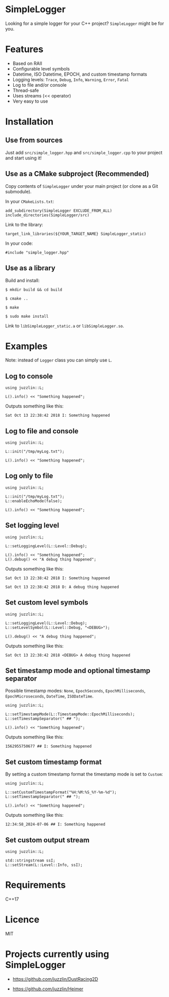 SimpleLogger
============

Looking for a simple logger for your C++ project? `SimpleLogger` might be for you.

# Features

* Based on RAII
* Configurable level symbols
* Datetime, ISO Datetime, EPOCH, and custom timestamp formats
* Logging levels: `Trace`, `Debug`, `Info`, `Warning`, `Error`, `Fatal`
* Log to file and/or console
* Thread-safe
* Uses streams (<< operator)
* Very easy to use

# Installation

## Use from sources

Just add `src/simple_logger.hpp` and `src/simple_logger.cpp` to your project and start using it!

## Use as a CMake subproject (Recommended)

Copy contents of `SimpleLogger` under your main project (or clone as a Git submodule).

In your `CMakeLists.txt`:

```
add_subdirectory(SimpleLogger EXCLUDE_FROM_ALL)
include_directories(SimpleLogger/src)
```

Link to the library:

```
target_link_libraries(${YOUR_TARGET_NAME} SimpleLogger_static)
```

In your code:

```
#include "simple_logger.hpp"
```

## Use as a library

Build and install:

`$ mkdir build && cd build`

`$ cmake ..`

`$ make`

`$ sudo make install`

Link to `libSimpleLogger_static.a` or `libSimpleLogger.so`.

# Examples

Note: instead of `Logger` class you can simply use `L`.

## Log to console

```
using juzzlin::L;

L().info() << "Something happened";
```

Outputs something like this:

`Sat Oct 13 22:38:42 2018 I: Something happened`

## Log to file and console

```
using juzzlin::L;

L::init("/tmp/myLog.txt");

L().info() << "Something happened";
```

## Log only to file

```
using juzzlin::L;

L::init("/tmp/myLog.txt");
L::enableEchoMode(false);

L().info() << "Something happened";
```

## Set logging level

```
using juzzlin::L;

L::setLoggingLevel(L::Level::Debug);

L().info() << "Something happened";
L().debug() << "A debug thing happened";
```

Outputs something like this:

`Sat Oct 13 22:38:42 2018 I: Something happened`

`Sat Oct 13 22:38:42 2018 D: A debug thing happened`

## Set custom level symbols

```
using juzzlin::L;

L::setLoggingLevel(L::Level::Debug);
L::setLevelSymbol(L::Level::Debug, "<DEBUG>");

L().debug() << "A debug thing happened";
```

Outputs something like this:

`Sat Oct 13 22:38:42 2018 <DEBUG> A debug thing happened`

## Set timestamp mode and optional timestamp separator

Possible timestamp modes: `None`, `EpochSeconds`, `EpochMilliseconds`, `EpochMicroseconds`, `DateTime`, `ISODateTime`.

```
using juzzlin::L;

L::setTimestampMode(L::TimestampMode::EpochMilliseconds);
L::setTimestampSeparator(" ## ");

L().info() << "Something happened";
```

Outputs something like this:

`1562955750677 ## I: Something happened`

## Set custom timestamp format

By setting a custom timestamp format the timestamp mode is set to `Custom`:

```
using juzzlin::L;

L::setCustomTimestampFormat("%H:%M:%S_%Y-%m-%d");
L::setTimestampSeparator(" ## ");

L().info() << "Something happened";
```

Outputs something like this:

`12:34:58_2024-07-06 ## I: Something happened`

## Set custom output stream

```
using juzzlin::L;

std::stringstream ssI;
L::setStream(L::Level::Info, ssI);
```

# Requirements

C++17

# Licence

MIT

# Projects currently using SimpleLogger

* https://github.com/juzzlin/DustRacing2D

* https://github.com/juzzlin/Heimer

